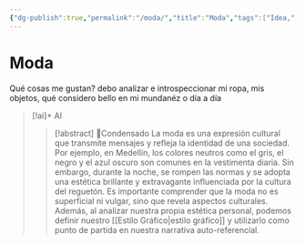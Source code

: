 ```yaml
---
{"dg-publish":true,"permalink":"/moda/","title":"Moda","tags":["Idea,"],"noteIcon":"","created":"2023-04-26T10:19:44.903-05:00","updated":"2023-08-07T13:31:13.451-05:00"}
---
```



# Moda

Qué cosas me gustan? debo analizar e introspeccionar mi ropa, mis objetos, qué considero bello en mi mundanéz o día a día

> [!ai]+ AI
>
> >[!abstract] 📖Condensado
> >La moda es una expresión cultural que transmite mensajes y refleja la identidad de una sociedad. Por ejemplo, en Medellín, los colores neutros como el gris, el negro y el azul oscuro son comunes en la vestimenta diaria. Sin embargo, durante la noche, se rompen las normas y se adopta una estética brillante y extravagante influenciada por la cultura del reguetón. Es importante comprender que la moda no es superficial ni vulgar, sino que revela aspectos culturales. Además, al analizar nuestra propia estética personal, podemos definir nuestro [[Estilo Gráfico\|estilo gráfico]] y utilizarlo como punto de partida en nuestra narrativa auto-referencial.
